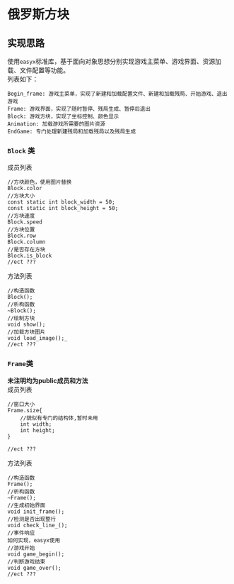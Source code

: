 # 俄罗斯方块 

## 实现思路 

使用`easyx`标准库，基于面向对象思想分别实现游戏主菜单、游戏界面、资源加载、文件配置等功能。  
列表如下：
```
Begin_frame: 游戏主菜单，实现了新建和加载配置文件、新建和加载残局、开始游戏、退出游戏
Frame: 游戏界面，实现了随时暂停、残局生成、暂停后退出
Block: 游戏方块，实现了坐标控制、颜色显示
Animation: 加载游戏所需要的图片资源
EndGame: 专门处理新建残局和加载残局以及残局生成
```

### `Block` 类

成员列表
```  
//方块颜色，使用图片替换
Block.color
//方块大小
const static int block_width = 50;
const static int block_height = 50;
//方块速度
Block.speed
//方块位置
Block.row
Block.column
//是否存在方块
Block.is_block
//ect ???
```
方法列表  
```  
//构造函数
Block();
//析构函数
~Block();
//绘制方块
void show();
//加载方块图片
void load_image();_
//ect ???
```

### `Frame`类 
**未注明均为public成员和方法**  
成员列表
```  
//窗口大小
Frame.size{
	//貌似有专门的结构体,暂时未用
	int width;
	int height;
}

//ect ???
```
方法列表  
```  
//构造函数
Frame();
//析构函数
~Frame();
//生成初始界面
void init_frame();
//检测是否出现整行
void check_line_();
//事件响应
如何实现，easyx使用
//游戏开始
void game_begin();
//判断游戏结束
void game_over();
//ect ???
```

